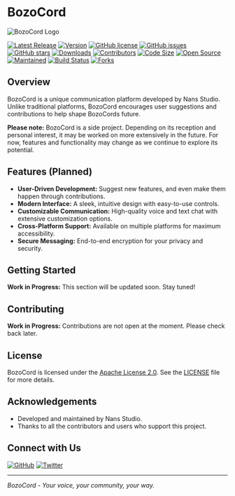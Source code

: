 # BozoCord

![BozoCord Logo](https://cdn.discordapp.com/attachments/1226414283428991006/1271996221074051082/BozoCord_logo.png?ex=66b95e4b&is=66b80ccb&hm=58d8958d9069650f189b40a5867cd358ddf4def0e126bc536e5dd0996a52c16e&)

[![Latest Release](https://img.shields.io/github/v/release/Nanaimo2013/BozoCord?style=for-the-badge&color=blue&label=Latest%20Release)](https://github.com/Nanaimo2013/BozoCord/releases)
[![Version](https://img.shields.io/github/v/tag/Nanaimo2013/BozoCord?label=%20Version&style=for-the-badge&color=orange)](https://github.com/Nanaimo2013/BozoCord/releases/latest)
[![GitHub license](https://img.shields.io/github/license/Nanaimo2013/BozoCord?style=for-the-badge&color=blue)](https://github.com/Nanaimo2013/BozoCord/blob/main/LICENSE)
[![GitHub issues](https://img.shields.io/github/issues/Nanaimo2013/BozoCord?style=for-the-badge&color=red)](https://github.com/Nanaimo2013/BozoCord/issues)
[![GitHub stars](https://img.shields.io/github/stars/Nanaimo2013/BozoCord?style=for-the-badge&color=yellow)](https://github.com/Nanaimo2013/BozoCord/stargazers)
[![Downloads](https://img.shields.io/github/downloads/Nanaimo2013/BozoCord/total?style=for-the-badge&color=blue)](https://github.com/Nanaimo2013/BozoCord/releases)
[![Contributors](https://img.shields.io/github/contributors/Nanaimo2013/BozoCord?style=for-the-badge&color=orange)](https://github.com/Nanaimo2013/BozoCord/graphs/contributors)
[![Code Size](https://img.shields.io/github/languages/code-size/Nanaimo2013/BozoCord?style=for-the-badge&color=blue)](https://github.com/Nanaimo2013/BozoCord)
[![Open Source](https://img.shields.io/badge/Open%20Source-No-red?style=for-the-badge&logo=github)](https://github.com/Nanaimo2013/BozoCord)
[![Maintained](https://img.shields.io/maintenance/yes/2024?style=for-the-badge&color=green)](https://github.com/Nanaimo2013/BozoCord)
[![Build Status](https://img.shields.io/github/actions/workflow/status/Nanaimo2013/BozoCord/ci.yml?style=for-the-badge&color=brightgreen)](https://github.com/Nanaimo2013/BozoCord/actions)
[![Forks](https://img.shields.io/github/forks/Nanaimo2013/BozoCord?style=for-the-badge&color=lightgray)](https://github.com/Nanaimo2013/BozoCord/network/members)

## Overview

BozoCord is a unique communication platform developed by Nans Studio. Unlike traditional platforms, BozoCord encourages user suggestions and contributions to help shape BozoCords future.

**Please note:** BozoCord is a side project. Depending on its reception and personal interest, it may be worked on more extensively in the future. For now, features and functionality may change as we continue to explore its potential.

## Features (Planned)

- **User-Driven Development:** Suggest new features, and even make them happen through contributions.
- **Modern Interface:** A sleek, intuitive design with easy-to-use controls.
- **Customizable Communication:** High-quality voice and text chat with extensive customization options.
- **Cross-Platform Support:** Available on multiple platforms for maximum accessibility.
- **Secure Messaging:** End-to-end encryption for your privacy and security.

## Getting Started

**Work in Progress:** This section will be updated soon. Stay tuned!

## Contributing

**Work in Progress:** Contributions are not open at the moment. Please check back later.

## License

BozoCord is licensed under the [Apache License 2.0](https://www.apache.org/licenses/LICENSE-2.0). See the [LICENSE](LICENSE) file for more details.

## Acknowledgements

- Developed and maintained by Nans Studio.
- Thanks to all the contributors and users who support this project.

## Connect with Us

[![GitHub](https://img.shields.io/badge/GitHub-100000?style=for-the-badge&logo=github)](https://github.com/Nanaimo2013)
[![Twitter](https://img.shields.io/badge/Twitter-1DA1F2?style=for-the-badge&logo=twitter&logoColor=white)](https://twitter.com/Nanaimo_2013)

---

*BozoCord - Your voice, your community, your way.*

